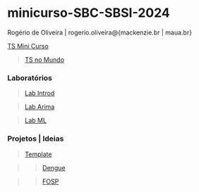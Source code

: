 # minicurso-SBC-SBSI-2024

Rogério de Oliveira | rogerio.oliveira@{mackenzie.br | maua.br}

[TS Mini Curso](https://colab.research.google.com/github/Introducao-Series-Temporais-em-Python/minicurso-SBC-SBSI-2024/blob/main/SBSI_2024_tsminicourse.ipynb)

> [TS no Mundo](https://colab.research.google.com/github/Introducao-Series-Temporais-em-Python/minicurso-SBC-SBSI-2024/blob/main/SBSI2024_timeseriescourse_inTheWorld.ipynb)

### Laboratórios

> [Lab Introd](https://colab.research.google.com/github/Introducao-Series-Temporais-em-Python/minicurso-SBC-SBSI-2024/blob/main/exerc_parte1_introd.ipynb)

> [Lab Arima](https://colab.research.google.com/github/Introducao-Series-Temporais-em-Python/minicurso-SBC-SBSI-2024/blob/main/exerc_parte2_arima.ipynb)

> [Lab ML](https://colab.research.google.com/github/Introducao-Series-Temporais-em-Python/minicurso-SBC-SBSI-2024/blob/main/exerc_parte3_ml.ipynb)

### Projetos | Ideias

> [Template](https://colab.research.google.com/github/Introducao-Series-Temporais-em-Python/minicurso-SBC-SBSI-2024/blob/main/SBSI_2024_Projeto_Template.ipynb)

>> [Dengue](https://colab.research.google.com/github/Introducao-Series-Temporais-em-Python/minicurso-SBC-SBSI-2024/blob/main/Evolucao_de_casos_Dengue.ipynb)

>> [FOSP](https://colab.research.google.com/github/Introducao-Series-Temporais-em-Python/minicurso-SBC-SBSI-2024/blob/main/Evolucao_de_casos_FOSP.ipynb)

